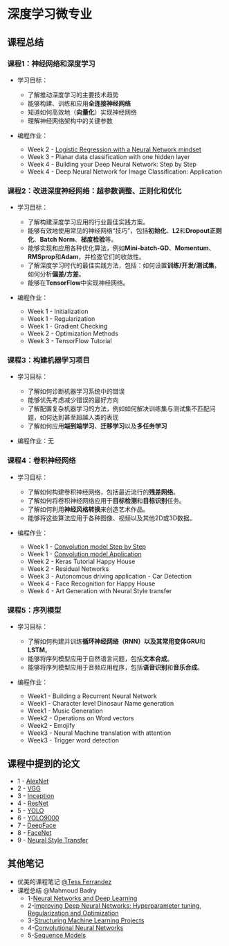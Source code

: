 # 深度学习微专业

## 课程总结
### 课程1：神经网络和深度学习
- 学习目标：
  - 了解推动深度学习的主要技术趋势
  - 能够构建、训练和应用**全连接神经网络**
  - 知道如何高效地（**向量化**）实现神经网络
  - 理解神经网络架构中的关键参数

- 编程作业：
  - Week 2 - [Logistic Regression with a Neural Network mindset](/My%20Assignments/1-Neural%20Networks%20and%20Deep%20Learning/Week2/Logistic%20Regression%20as%20a%20Neural%20Network/Logistic%20Regression%20with%20a%20Neural%20Network%20mindset%20v4.ipynb)
  - Week 3 - Planar data classification with one hidden layer
  - Week 4 - Building your Deep Neural Network: Step by Step
  - Week 4 - Deep Neural Network for Image Classification: Application
  
### 课程2：改进深度神经网络：超参数调整、正则化和优化
- 学习目标：
  - 了解构建深度学习应用的行业最佳实践方案。
  - 能够有效地使用常见的神经网络“技巧”，包括**初始化**、**L2**和**Dropout正则化**、**Batch Norm**、**梯度检验**等。
  - 能够实现和应用各种优化算法，例如**Mini-batch-GD**、**Momentum**、**RMSprop**和**Adam**，并检查它们的收敛性。
  - 了解深度学习时代的最佳实践方法，包括：如何设置**训练/开发/测试集**，如何分析**偏差/方差**。
  - 能够在**TensorFlow**中实现神经网络。

- 编程作业：
  - Week 1 - Initialization
  - Week 1 - Regularization
  - Week 1 - Gradient Checking
  - Week 2 - Optimization Methods
  - Week 3 - TensorFlow Tutorial
  
### 课程3：构建机器学习项目
- 学习目标：
  - 了解如何诊断机器学习系统中的错误
  - 能够优先考虑减少错误的最好方向
  - 了解配置复杂机器学习的方法，例如如何解决训练集与测试集不匹配问题，如何达到甚至超越人类的表现
  - 了解如何应用**端到端学习**、**迁移学习**以及**多任务学习**

- 编程作业：无

  
### 课程4：卷积神经网络
- 学习目标：
  - 了解如何构建卷积神经网络，包括最近流行的**残差网络**。
  - 了解如何将卷积神经网络应用于**目标检测**和**目标识别**任务。
  - 了解如何利用**神经风格转换**来创造艺术作品。
  - 能够将这些算法应用于各种图像、视频以及其他2D或3D数据。

- 编程作业：
  - Week 1 - [Convolution model Step by Step](/My%20Assignments/4-Convolutional%20Neural%20Networks/Week1/Convolution%20model%20-%20Step%20by%20Step%20-%20v1.ipynb)
  - Week 1 - [Convolution model Application](/My%20Assignments/4-Convolutional%20Neural%20Networks/Week1/Convolution%20model%20-%20Application%20-%20v1.ipynb)
  - Week 2 - Keras Tutorial Happy House
  - Week 2 - Residual Networks
  - Week 3 - Autonomous driving application - Car Detection
  - Week 4 - Face Recognition for Happy House
  - Week 4 - Art Generation with Neural Style transfer
  
### 课程5：序列模型
- 学习目标：
  - 了解如何构建并训练**循环神经网络（RNN）**以及其常用变体**GRU**和**LSTM**。
  - 能够将序列模型应用于自然语言问题，包括**文本合成**。
  - 能够将序列模型应用于音频应用程序，包括**语音识别**和**音乐合成**。

- 编程作业：
  - Week1 - Building a Recurrent Neural Network
  - Week1 - Character level Dinosaur Name generation
  - Week1 - Music Generation
  - Week2 - Operations on Word vectors
  - Week2 - Emojify
  - Week3 - Neural Machine translation with attention
  - Week3 - Trigger word detection

## 课程中提到的论文
- 1 - [AlexNet](/Papers/AlexNet.pdf)
- 2 - [VGG](/Papers/VGG.pdf)
- 3 - [Inception](/Papers/Inception.pdf)
- 4 - [ResNet](/Papers/ResNet.pdf)
- 5 - [YOLO](/Papers/YOLO.pdf)
- 6 - [YOLO9000](/Papers/YOLO9000.pdf)
- 7 - [DeepFace](/Papers/DeepFace.pdf)
- 8 - [FaceNet](/Papers/FaceNet.pdf)
- 9 - [Neural Style Transfer](/Papers/Neural_style_transfer.pdf)
 
 ## 其他笔记
 - 优美的课程笔记 [@Tess Ferrandez](https://www.slideshare.net/TessFerrandez/notes-from-coursera-deep-learning-courses-by-andrew-ng)
 - 课程总结 @Mahmoud Badry
   - 1-[Neural Networks and Deep Learning](https://github.com/mbadry1/DeepLearning.ai-Summary/blob/master/1-%20Neural%20Networks%20and%20Deep%20Learning/Readme.md)
   - 2-[Improving Deep Neural Networks: Hyperparameter tuning, Regularization and Optimization](https://github.com/mbadry1/DeepLearning.ai-Summary/blob/master/2-%20Improving%20Deep%20Neural%20Networks/Readme.md)
   - 3-[Structuring Machine Learning Projects](https://github.com/mbadry1/DeepLearning.ai-Summary/blob/master/3-%20Structuring%20Machine%20Learning%20Projects/Readme.md)
   - 4-[Convolutional Neural Networks](https://github.com/mbadry1/DeepLearning.ai-Summary/blob/master/4-%20Convolutional%20Neural%20Networks/Readme.md)
   - 5-[Sequence Models](https://github.com/mbadry1/DeepLearning.ai-Summary/tree/master/5-%20Sequence%20Models)
 
